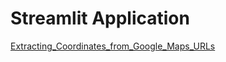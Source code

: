 # Streamlit Application

[Extracting_Coordinates_from_Google_Maps_URLs](https://github.com/Umersaeed81/application_1/tree/main/Extracting_Coordinates_from_Google_Maps_URLs)
